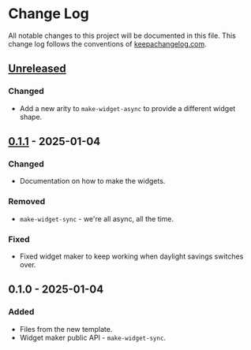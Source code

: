 # Change Log
All notable changes to this project will be documented in this file. This change log follows the conventions of [keepachangelog.com](http://keepachangelog.com/).

## [Unreleased]
### Changed
- Add a new arity to `make-widget-async` to provide a different widget shape.

## [0.1.1] - 2025-01-04
### Changed
- Documentation on how to make the widgets.

### Removed
- `make-widget-sync` - we're all async, all the time.

### Fixed
- Fixed widget maker to keep working when daylight savings switches over.

## 0.1.0 - 2025-01-04
### Added
- Files from the new template.
- Widget maker public API - `make-widget-sync`.

[Unreleased]: https://sourcehost.site/your-name/chess-app/compare/0.1.1...HEAD
[0.1.1]: https://sourcehost.site/your-name/chess-app/compare/0.1.0...0.1.1
